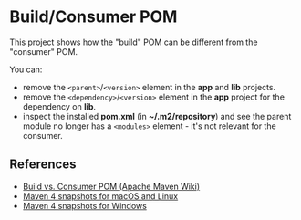 # Build/Consumer POM
This project shows how the "build" POM can be different from the "consumer" POM.

You can:
- remove the `<parent>`/`<version>` element in the **app** and **lib** projects.
- remove the `<dependency>`/`<version>` element in the **app** project for the dependency on **lib**.
- inspect the installed **pom.xml** (in **~/.m2/repository**) and see the parent module no longer has a `<modules>` element - it's not relevant for the consumer.

## References

* [Build vs. Consumer POM (Apache Maven Wiki)](https://cwiki.apache.org/confluence/display/MAVEN/Build+vs+Consumer+POM)
* [Maven 4 snapshots for macOS and Linux](https://github.com/mthmulders/homebrew-maven-snapshot/)
* [Maven 4 snapshots for Windows](https://community.chocolatey.org/packages/maven-snapshot)
